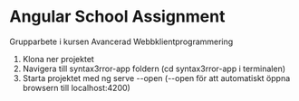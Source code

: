 # Angular School Assignment
Grupparbete i kursen Avancerad Webbklientprogrammering

1. Klona ner projektet
2. Navigera till syntax3rror-app foldern (cd syntax3rror-app i terminalen)
3. Starta projektet med ng serve --open (--open för att automatiskt öppna browsern till localhost:4200)
